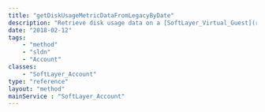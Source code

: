 ```yaml
---
title: "getDiskUsageMetricDataFromLegacyByDate"
description: "Retrieve disk usage data on a [SoftLayer_Virtual_Guest](reference/datatypes/SoftLayer_Virtual_Guest) image for the time range you provide from the Legacy Data Warehouse.  Each data entry objects contain ''dateTime'' and ''counter'' properties. ''dateTime'' property indicates the time that the disk usage data was measured and ''counter'' property holds the disk usage in bytes. "
date: "2018-02-12"
tags:
    - "method"
    - "sldn"
    - "Account"
classes:
    - "SoftLayer_Account"
type: "reference"
layout: "method"
mainService : "SoftLayer_Account"
---
```

